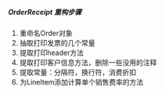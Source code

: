 ##### OrderReceipt 重构步骤

1. 重命名Order对象
2. 抽取打印发票的几个常量
3. 提取打印header方法
4. 提取打印客户信息方法，删除一些没用的注释
5. 提取常量：分隔符，换行符，消费折扣
6. 为LineItem添加计算单个销售费率的方法